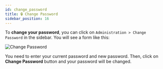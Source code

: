 ```yaml
---
id: change_password
title: 🔒 Change Password
sidebar_position: 16
---
```


To **change your password**, you can click on `Administration > Change Password` in the sidebar. You will see a form like this:

![Change Password](/assets/1.x.x/change-password.png)

You need to enter your current password and new password. Then, click on **Change Password** button and your password will be changed.